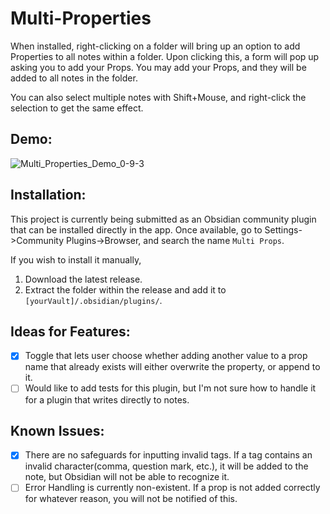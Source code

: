 # Multi-Properties

When installed, right-clicking on a folder will bring up an option to add Properties to all notes within a folder. Upon clicking this, a form will pop up asking you to add your Props. You may add your Props, and they will be added to all notes in the folder.

You can also select multiple notes with Shift+Mouse, and right-click the selection to get the same effect.

## Demo:
![Multi_Properties_Demo_0-9-3](https://github.com/fez-github/obsidian-multi-properties/assets/75589254/6a095b72-40ec-4003-8208-e13fe704674d)

## Installation:

This project is currently being submitted as an Obsidian community plugin that can be installed directly in the app. Once available, go to Settings->Community Plugins->Browser, and search the name `Multi Props`.

If you wish to install it manually,

1. Download the latest release.
2. Extract the folder within the release and add it to `[yourVault]/.obsidian/plugins/`.

## Ideas for Features:

- [x] Toggle that lets user choose whether adding another value to a prop name that already exists will either overwrite the property, or append to it.
- [ ] Would like to add tests for this plugin, but I'm not sure how to handle it for a plugin that writes directly to notes.

## Known Issues:

- [x] There are no safeguards for inputting invalid tags. If a tag contains an invalid character(comma, question mark, etc.), it will be added to the note, but Obsidian will not be able to recognize it.
- [ ] Error Handling is currently non-existent. If a prop is not added correctly for whatever reason, you will not be notified of this.
